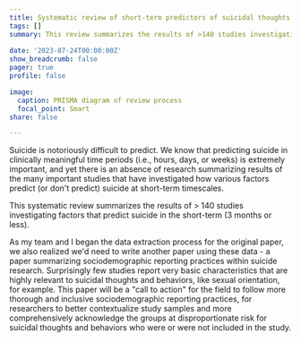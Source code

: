 ```yaml
---
title: Systematic review of short-term predictors of suicidal thoughts and behaviors
tags: []
summary: This review summarizes the results of >140 studies investigating factors that predict suicidal thoughts and behaviors in the short-term. 
 
date: '2023-07-24T00:00:00Z'
show_breadcrumb: false
pager: true
profile: false

image:
  caption: PRISMA diagram of review process
  focal_point: Smart
share: false

---
```

Suicide is notoriously difficult to predict. We know that predicting suicide in clinically meaningful time periods  (i.e., hours, days, or weeks) is extremely important, and yet there is an absence of research summarizing results of the many important studies that have investigated how various factors predict (or don't predict) suicide at short-term timescales.

This systematic review summarizes the results of > 140 studies investigating factors that predict suicide in the short-term (3 months or less). 

As my team and I began the data extraction process for the original paper, we also realized we'd need to write another paper using these data - a paper summarizing sociodemographic reporting practices within suicide research. Surprisingly few studies report very basic characteristics that are highly relevant to suicidal thoughts and behaviors, like sexual orientation, for example. This paper will be a "call to action" for the field to follow more thorough and inclusive sociodemographic reporting practices, for researchers to better contextualize study samples and more comprehensively acknowledge the groups at disproportionate risk for suicidal thoughts and behaviors who were or were not included in the study.